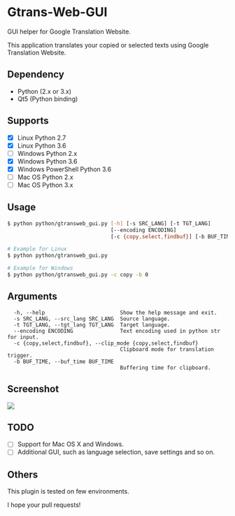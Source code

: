 # Gtrans-Web-GUI #

GUI helper for Google Translation Website.

This application translates your copied or selected texts using Google Translation Website.

## Dependency ##
* Python (2.x or 3.x)
* Qt5 (Python binding)

## Supports ##
* [x] Linux Python 2.7
* [x] Linux Python 3.6
* [ ] Windows Python 2.x
* [x] Windows Python 3.6
* [x] Windows PowerShell Python 3.6
* [ ] Mac OS Python 2.x
* [ ] Mac OS Python 3.x

## Usage ##
```bash
$ python python/gtransweb_gui.py [-h] [-s SRC_LANG] [-t TGT_LANG]
                                 [--encoding ENCODING]
                                 [-c {copy,select,findbuf}] [-b BUF_TIME]

# Example for Linux
$ python python/gtransweb_gui.py

# Example for Windows
$ python python/gtransweb_gui.py -c copy -b 0
```

## Arguments ##
```
  -h, --help                        Show the help message and exit.
  -s SRC_LANG, --src_lang SRC_LANG  Source language.
  -t TGT_LANG, --tgt_lang TGT_LANG  Target language.
  --encoding ENCODING               Text encoding used in python str for input.
  -c {copy,select,findbuf}, --clip_mode {copy,select,findbuf}
                                    Clipboard mode for translation trigger.
  -b BUF_TIME, --buf_time BUF_TIME
                                    Buffering time for clipboard.
```

## Screenshot ##
<img src="https://raw.githubusercontent.com/takiyu/gtrans-web-gui/master/screenshots/1.png">

## TODO ##
* [ ] Support for Mac OS X and Windows.
* [ ] Additional GUI, such as language selection, save settings and so on.

## Others ##
This plugin is tested on few environments.

I hope your pull requests!
